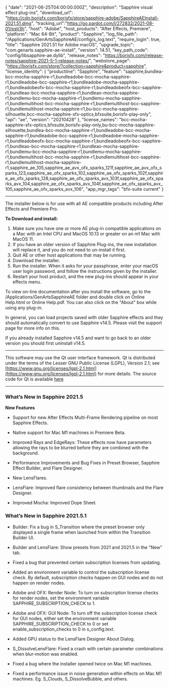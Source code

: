 {
  "date": "2021-06-25T04:00:00.000Z",
  "description": "Sapphire visual effect plug-ins",
  "download_url": "https://cdn.borisfx.com/borisfx/store/sapphire-adobe/SapphireAEInstall-2021.51.dmg",
  "tracking_url":"https://go.pardot.com/l/272832/2021-08-01/pstj3h",
  "host": "Adobe",
  "host_products": "After Effects, Premiere",
  "platform": "Mac 64-Bit",
  "product": "Sapphire",
  "log_file_path": "/Applications/GenArtsSapphireAE/config/s_log.text",
  "require_login": true,
  "title": "Sapphire 2021.51 for Adobe macOS",
  "upgrade_topic": "com.genarts.sapphire-ae-install",
  "version": 14.51,
  "key_path_code": "config/libsapphire-ae.dylib",
  "release_notes": "https://borisfx.com/release-notes/sapphire-2021-5-1-release-notes/",
  "webstore_page": "https://borisfx.com/store/?collection=sapphire&product=sapphire",
  "license_identity": {
    "productline": "Sapphire",
    "feature": "sapphire,bundlea-bcc-mocha-sapphire-r1,bundleadobe-bcc-mocha-sapphire-r1,bundleadobe-bcc-sapphire-r1,bundleadobe-mocha-sapphire-r1,bundleadobeofx-bcc-mocha-sapphire-r1,bundleadobeofx-bcc-sapphire-r1,bundleao-bcc-mocha-sapphire-r1,bundleao-mocha-sapphire-r1,bundlemu-bcc-mocha-sapphire-r1,bundlemu-mocha-sapphire-r1,bundlemultihost-bcc-mocha-sapphire-r1,bundlemultihost-bcc-sapphire-r1,bundlemultihost-mocha-sapphire-r1,bu-bcc-mocha-sapphire-silhouette,bcc-mocha-sapphire-sfx-optics,bfxsuite,borisfx-play-only",
    "api": "ae",
    "version": "20210428"
  },
  "license_names": "bcc-mocha-sapphire-sfx-optics,bfxsuite,borisfx-play-only,bu-bcc-mocha-sapphire-silhouette,bundlea-bcc-mocha-sapphire-r1,bundleadobe-bcc-mocha-sapphire-r1,bundleadobe-bcc-sapphire-r1,bundleadobe-mocha-sapphire-r1,bundleadobeofx-bcc-mocha-sapphire-r1,bundleadobeofx-bcc-sapphire-r1,bundleao-bcc-mocha-sapphire-r1,bundleao-mocha-sapphire-r1,bundlemu-bcc-mocha-sapphire-r1,bundlemu-mocha-sapphire-r1,bundlemultihost-bcc-mocha-sapphire-r1,bundlemultihost-bcc-sapphire-r1,bundlemultihost-mocha-sapphire-r1,sapphire_ae_105,sapphire_ae_avx_ofx_sparks_121f,sapphire_ae_avx_ofx_sparks_123,sapphire_ae_ofx_sparks_102,sapphire_ae_ofx_sparks_102f,sapphire_ae_ofx_sparks_128,sapphire_ae_ofx_sparks_avx_103f,sapphire_ae_ofx_sparks_avx_104,sapphire_ae_ofx_sparks_avx_104f,sapphire_ae_ofx_sparks_avx_105,sapphire_ae_ofx_sparks_avx_106",
  "app_mgr_tags": "bfx-suite current"
}
<hr>

The installer below is for use with all AE compatible products including After Effects and Premiere Pro.

**To Download and install:**

1. Make sure you have one or more AE plug-in compatible applications on a Mac with an Intel CPU and MacOS 10.13 or greater on an m1 Mac with MacOS 11.
2. If you have an older version of Sapphire Plug-ins, the new installation will replace it, and you do not need to un-install it first.
3. Quit AE or other host applications that may be running.
4. Download the installer.
5. Run the installer. When it asks for your passphrase, enter your macOS user login password, and follow the instructions given by the installer.
6. Restart your host product, and the new plug-ins should appear in your effects menu.

To view on-line documentation after you install the software, go to the /Applications/GenArtsSapphireAE folder and double click on Online Help.html or Online Help.pdf. You can also click on the "About" box while using any plug-in.

In general, you can load projects saved with older Sapphire effects and they should automatically convert to use Sapphire v14.5. Please visit the support page for more info on this.

If you already installed Sapphire v14.5 and want to go back to an older version you should first uninstall v14.5.

---

This software may use the Qt user interface framework. Qt is distributed under the terms of the Lesser GNU Public License (LGPL), Version 2.1; see [https://www.gnu.org/licenses/lgpl-2.1.html](https://www.gnu.org/licenses/lgpl-2.1.html) for more details. The source code for Qt is available [here](https://cdn.borisfx.com/borisfx/store/qt-everywhere-opensource-src-4.7.2.tar.gz)

<hr>


### What’s New in Sapphire 2021.5

**New Features**

* Support for new After Effects Multi-Frame Rendering pipeline on most Sapphire Effects.

* Native support for Mac M1 machines in Premiere Beta.

* Improved Rays and EdgeRays: These effects now have parameters allowing the rays to be blurred before they are combined with the background.

* Performance Improvements and Bug Fixes in Preset Browser, Sapphire Effect Builder, and Flare Designer.

* New LensFlares.

* LensFlare: Improved flare consistency between thumbnails and the Flare Designer.

* Improved Mocha: Improved Dope Sheet.

### What’s New in Sapphire 2021.5.1

* Builder: Fix a bug in S_Transition where the preset browser only displayed a single frame when launched from within the Transition Builder UI.

* Builder and LensFlare: Show presets from 2021 and 2021.5 in the "New" tab.

* Fixed a bug that prevented certain subscription licenses from updating.

* Added an environment variable to control the subscription license check. By default, subscription checks happen on GUI nodes and do not happen on render nodes.

* Adobe and OFX: Render Node: To turn on subscription license checks for render nodes, set the environment variable SAPPHIRE_SUBSCRIPTION_CHECK to 1.

* Adobe and OFX: GUI Node: To turn off the subscription license check for GUI nodes, either set the environment variable SAPPHIRE_SUBSCRIPTION_CHECK to 0 or set enable_subscription_checks to 0 in s_config.text.

* Added GPU status to the LensFlare Designer About Dialog.

* S_DissolveLensFlare: Fixed a crash with certain parameter combinations when blur-motion was enabled.

* Fixed a bug where the installer opened twice on Mac M1 machines.

* Fixed a performance issue in noise generation within effects on Mac M1 machines. Eg. S_Clouds, S_DissolveBubble, and others.
